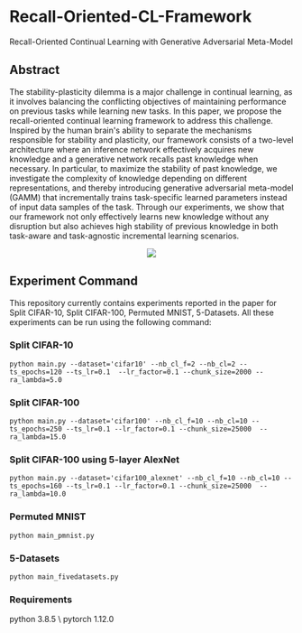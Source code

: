 # Recall-Oriented-CL-Framework
Recall-Oriented Continual Learning with Generative Adversarial Meta-Model
## Abstract
The stability-plasticity dilemma is a major challenge in continual learning, as it involves balancing the conflicting objectives of maintaining performance on previous tasks while learning new tasks. In this paper, we propose the recall-oriented continual learning framework to address this challenge. Inspired by the human brain's ability to separate the mechanisms responsible for stability and plasticity, our framework consists of a two-level architecture where an inference network effectively acquires new knowledge and a generative network recalls past knowledge when necessary. In particular, to maximize the stability of past knowledge, we investigate the complexity of knowledge depending on different representations, and thereby introducing generative adversarial meta-model (GAMM) that incrementally trains task-specific learned parameters instead of input data samples of the task. Through our experiments, we show that our framework not only effectively learns new knowledge without any disruption but also achieves high stability of previous knowledge in both task-aware and task-agnostic incremental learning scenarios.

<p align="center">
  <img src="https://github.com/haneol0415/recall-oriented-cl-framework/assets/61872888/f547bb26-916b-4cf9-98ca-0ff1ba83d229">
</p>


## Experiment Command
This repository currently contains experiments reported in the paper for Split CIFAR-10, Split CIFAR-100, Permuted MNIST, 5-Datasets.
All these experiments can be run using the following command:
### Split CIFAR-10
```
python main.py --dataset='cifar10' --nb_cl_f=2 --nb_cl=2 --ts_epochs=120 --ts_lr=0.1  --lr_factor=0.1 --chunk_size=2000 --ra_lambda=5.0
```

### Split CIFAR-100
```
python main.py --dataset='cifar100' --nb_cl_f=10 --nb_cl=10 --ts_epochs=250 --ts_lr=0.1 --lr_factor=0.1 --chunk_size=25000  --ra_lambda=15.0
```

### Split CIFAR-100 using 5-layer AlexNet
```
python main.py --dataset='cifar100_alexnet' --nb_cl_f=10 --nb_cl=10 --ts_epochs=160 --ts_lr=0.1 --lr_factor=0.1 --chunk_size=25000  --ra_lambda=10.0
```

### Permuted MNIST
```
python main_pmnist.py 
```

### 5-Datasets
```
python main_fivedatasets.py
```

### Requirements
python 3.8.5 \\
pytorch 1.12.0

